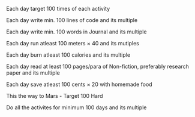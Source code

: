 Each day target 100 times of each activity

Each day write min. 100 lines of code and its multiple

Each day write min. 100 words in Journal and its multiple

Each day run atleast 100 meters × 40 and its mutiples

Each day burn atleast 100 calories and its multiple

Each day read at least 100 pages/para of Non-fiction, preferably research paper and its multiple

Each day save atleast 100 cents × 20 with homemade food 

This the way to Mars - Target 100 Hard

Do all the activites for minimum 100 days and its multiple 